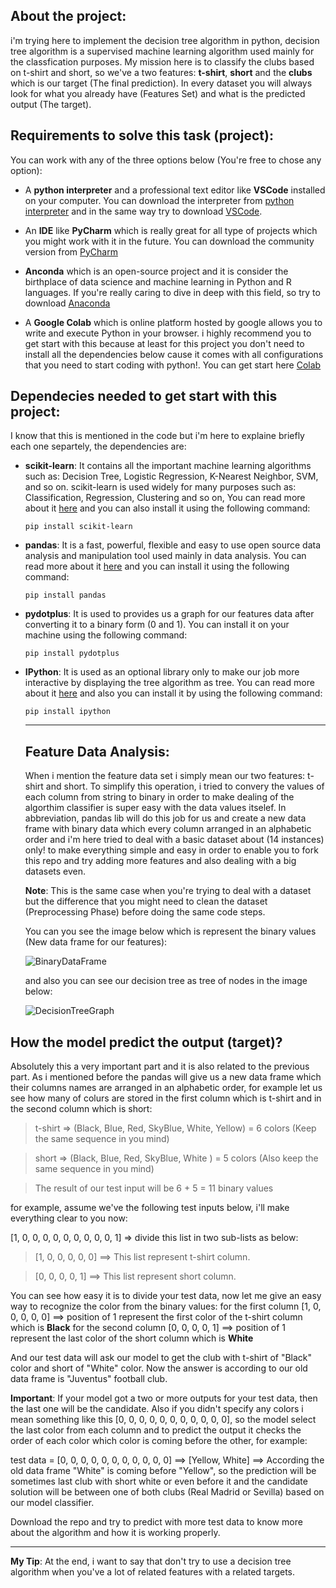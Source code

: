 ## About the project:

i'm trying here to implement the decision tree algorithm in python, decision tree algorithm is a supervised machine learning 
algorithm used mainly for the classfication purposes. My mission here is to classify the clubs based on t-shirt and short, 
so we've a two features: **t-shirt**, **short** and the **clubs** which is our target (The final prediction). In every dataset you
will always look for what you already have (Features Set) and what is the predicted output (The target). 


## Requirements to solve this task (project):

You can work with any of the three options below (You're free to chose any option):

* A **python interpreter** and a professional text editor like **VSCode** installed on your computer. You can 
download the interpreter from [python interpreter](https://python.org) and in the same way try to download [VSCode](https://code.visualstudio.com/).

* An **IDE** like **PyCharm** which is really great for all type of projects which you might work with it in the future. You can download the community version from [PyCharm](https://www.jetbrains.com/pycharm/)

* **Anconda** which is an open-source project and it is consider the birthplace of data science and machine learning in Python and R languages. If you're really caring to dive in deep with this field, so try to download [Anaconda](https://www.anaconda.com/products/individual)

* A **Google Colab** which is online platform hosted by google allows you to write and execute Python in your browser. i highly recommend you to get start with this because at least for this project you don't need to install all the dependencies below cause it comes with all configurations that you need to start coding with python!. You can get start here [Colab](https://colab.research.google.com)


## Dependecies needed to get start with this project:

I know that this is mentioned in the code but i'm here to explaine briefly each one separtely, the dependencies are: 

- **scikit-learn**: It contains all the important machine learning algorithms such as: Decision Tree, Logistic Regression, K-Nearest Neighbor, SVM, and so on. scikit-learn is used widely for many purposes such as: Classification, Regression, Clustering and so on, You can read more about it [here](https://scikit-learn.org/stable/) and you can also install it using the following command:

  ```pip install scikit-learn```
 
 - **pandas**: It is a fast, powerful, flexible and easy to use open source data analysis and manipulation tool used mainly in data 
 analysis. You can read more about it [here](https://pandas.pydata.org/) and you can install it using the following command:
 
    ```pip install pandas```
  
 - **pydotplus**: It is used to provides us a graph for our features data after converting it to a binary form (0 and 1). You can install it on your machine using the following command:
 
    ```pip install pydotplus```
  
- **IPython**: It is used as an optional library only to make our job more interactive by displaying the tree algorithm as tree. You can read more about it [here](https://ipython.readthedocs.io/en/stable/index.html) and also you can install it by using the following command:

  ```pip install ipython```
  
  ---
  
  
  ## Feature Data Analysis:
  
  When i mention the feature data set i simply mean our two features: t-shirt and short. To simplify this operation, i tried to 
  convery the values of each column from string to binary in order to make dealing of the algorthim classifier is super easy with
  the data values itselef. In abbreviation, pandas lib will do this job for us and create a new data frame with binary data which 
  every column arranged in an alphabetic order and i'm here tried to deal with a basic dataset about (14 instances) only! to make 
  everything simple and easy in order to enable you to fork this repo and try adding more features and also dealing with a big 
  datasets even.
  
  **Note**: This is the same case when you're trying to deal with a dataset but the difference that you might need to clean the 
  dataset (Preprocessing Phase) before doing the same code steps.
  
  You can you see the image below which is represent the binary values (New data frame for our features):
  
  
  ![BinaryDataFrame](https://github.com/devali29/Classify-clubs-based-on-their-kit/blob/master/BinaryDataFrame.jpg)
  
  
  and also you can see our decision tree as tree of nodes in the image below:
  
  
  ![DecisionTreeGraph](https://github.com/devali29/Classify-clubs-based-on-their-kit/blob/master/DecisionTreeGraph.png)
  
  
## How the model predict the output (target)?

Absolutely this a very important part and it is also related to the previous part. As i mentioned before the pandas will give us
a new data frame which their columns names are arranged in an alphabetic order, for example let us see how many of colurs are
stored in the first column which is t-shirt and in the second column which is short: 

> t-shirt => (Black, Blue, Red, SkyBlue, White, Yellow) = 6 colors (Keep the same sequence in you mind)

> short => (Black, Blue, Red, SkyBlue, White ) = 5 colors (Also keep the same sequence in you mind)

> The result of our test input will be 6 + 5 = 11 binary values

for example, assume we've the following test inputs below, i'll make everything clear to you now:

[1, 0, 0, 0, 0, 0, 0, 0, 0, 0, 1] => divide this list in two sub-lists as below:

> [1, 0, 0, 0, 0, 0] ==> This list represent t-shirt column.

>[0, 0, 0, 0, 1] ==> This list represent short column.

You can see how easy it is to divide your test data, now let me give an easy way to recognize the color from the binary values:
for the first column [1, 0, 0, 0, 0, 0] ==> position of 1 represent the first color of the t-shirt column which is **Black**
for the second column [0, 0, 0, 0, 1]   ==> position of 1 represent the last color of the short column which is **White**

And our test data will ask our model to get the club with t-shirt of "Black" color and short of "White" color. Now the answer is according to our old data frame is "Juventus" football club.

**Important**: If your model got a two or more outputs for your test data, then the last one will be the candidate. Also if you didn't specify any colors i mean something like this [0, 0, 0, 0, 0, 0, 0, 0, 0, 0, 0], so the model select the last color from each column and to predict the output it checks the order of each color which color is coming before the other, for example:

test data = [0, 0, 0, 0, 0, 0, 0, 0, 0, 0, 0] ==> [Yellow, White] ==> According the old data frame "White" is coming before "Yellow",
so the prediction will be sometimes last club with short white or even before it and the candidate solution will be between one of both
clubs (Real Madrid or Sevilla) based on our model classifier.



Download the repo and try to predict with more test data to know more about the algorithm and how it is working properly.

---


**My Tip**: At the end, i want to say that don't try to use a decision tree algorithm when you've a lot of related features with a related targets.
